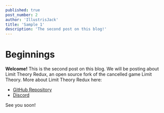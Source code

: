 ```yaml
---
published: true
post_number: 2
author: 'IllustrisJack'
title: 'Sample 1'
description: 'The second post on this blog!'
---
```

# Beginnings
**Welcome!** This is the second post on this blog. We will be posting about Limit Theory Redux, an open source fork of the cancelled game Limit Theory.
More about Limit Theory Redux here:

- [GitHub Repository](https://github.com/Limit-Theory-Redux/ltheory)
- [Discord](https://discord.gg/MrfRR5ytJF)


See you soon!
